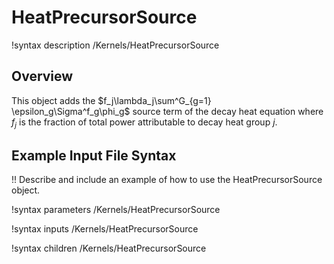 # HeatPrecursorSource

!syntax description /Kernels/HeatPrecursorSource

## Overview

This object adds the $f_j\lambda_j\sum^G_{g=1} \epsilon_g\Sigma^f_g\phi_g$ source term of the decay
heat equation where $f_j$ is the fraction of total power attributable to decay heat group $j$.

## Example Input File Syntax

!! Describe and include an example of how to use the HeatPrecursorSource object.

!syntax parameters /Kernels/HeatPrecursorSource

!syntax inputs /Kernels/HeatPrecursorSource

!syntax children /Kernels/HeatPrecursorSource
